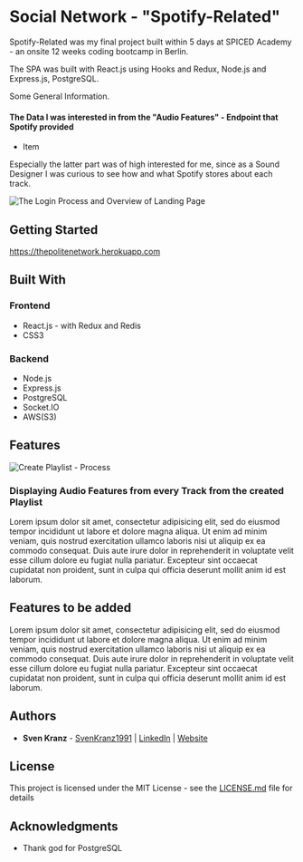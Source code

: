 # Social Network - "Spotify-Related"

Spotify-Related was my final project built within 5 days at SPICED Academy - an onsite 12 weeks coding bootcamp in Berlin.

The SPA was built with React.js using Hooks and Redux, Node.js and Express.js, PostgreSQL.

Some General Information.

#### The Data I was interested in from the "Audio Features" - Endpoint that Spotify provided

-   Item

Especially the latter part was of high interested for me, since as a Sound Designer I was curious to see how and what Spotify stores about each track.

![The Login Process and Overview of Landing Page]()

## Getting Started

https://thepolitenetwork.herokuapp.com

## Built With

### Frontend

-   React.js - with Redux and Redis
-   CSS3

### Backend

-   Node.js
-   Express.js
-   PostgreSQL
-   Socket.IO
-   AWS(S3)

## Features

![Create Playlist - Process](readmegifs/Gif_1_640px_CreatePlaylist.gif)

### Displaying Audio Features from every Track from the created Playlist

Lorem ipsum dolor sit amet, consectetur adipisicing elit, sed do eiusmod tempor incididunt ut labore et dolore magna aliqua. Ut enim ad minim veniam, quis nostrud exercitation ullamco laboris nisi ut aliquip ex ea commodo consequat. Duis aute irure dolor in reprehenderit in voluptate velit esse cillum dolore eu fugiat nulla pariatur. Excepteur sint occaecat cupidatat non proident, sunt in culpa qui officia deserunt mollit anim id est laborum.

## Features to be added

Lorem ipsum dolor sit amet, consectetur adipisicing elit, sed do eiusmod tempor incididunt ut labore et dolore magna aliqua. Ut enim ad minim veniam, quis nostrud exercitation ullamco laboris nisi ut aliquip ex ea commodo consequat. Duis aute irure dolor in reprehenderit in voluptate velit esse cillum dolore eu fugiat nulla pariatur. Excepteur sint occaecat cupidatat non proident, sunt in culpa qui officia deserunt mollit anim id est laborum.

## Authors

-   **Sven Kranz** - [SvenKranz1991](https://github.com/SvenKranz1991) | [LinkedIn](https://www.linkedin.com/in/sven-kranz-a2389318b/) | [Website](www.google.com)

## License

This project is licensed under the MIT License - see the [LICENSE.md](LICENSE.md) file for details

## Acknowledgments

-   Thank god for PostgreSQL
